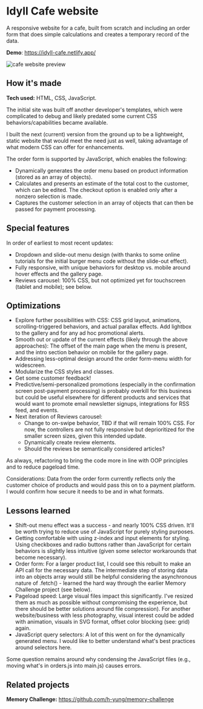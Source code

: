 # Idyll Cafe website
A responsive website for a cafe, built from scratch and including an order form that does simple calculations and creates a temporary record of the data.

**Demo**: https://idyll-cafe.netlify.app/

![cafe website preview](https://i.postimg.cc/qv0Hs9xx/idyll-cafe-red-C.gif)

## How it's made
**Tech used:** HTML, CSS, JavaScript.

The initial site was built off another developer's templates, which were complicated to debug and likely predated some current CSS behaviors/capabilities became available.

I built the next (current) version from the ground up to be a lightweight, static website that would meet the need just as well, taking advantage of what modern CSS can offer for enhancements.

The order form is supported by JavaScript, which enables the following:
* Dynamically generates the order menu based on product information (stored as an array of objects).
* Calculates and presents an estimate of the total cost to the customer, which can be edited. The checkout option is enabled only after a nonzero selection is made.
* Captures the customer selection in an array of objects that can then be passed for payment processing.

## Special features
In order of earliest to most recent updates:
* Dropdown and slide-out menu design (with thanks to some online tutorials for the initial burger menu code without the slide-out effect).
* Fully responsive, with unique behaviors for desktop vs. mobile around hover effects and the gallery page.
* Reviews carousel: 100% CSS, but not optimized yet for touchscreen (tablet and mobile); see below. 

## Optimizations
* Explore further possibilities with CSS: CSS grid layout, animations, scrolling-triggered behaviors, and actual parallax effects. Add lightbox to the gallery and for any ad hoc promotional alerts.
* Smooth out or update of the current effects (likely through the above approaches): The offset of the main page when the menu is present, and the intro section behavior on mobile for the gallery page.
* Addressing less-optimal design around the order form-menu width for widescreen.
* Modularize the CSS styles and classes.
* Get some customer feedback!
* Predictive/semi-personalized promotions (especially in the confirmation screen post-payment processing) is probably overkill for this business but could be useful elsewhere for different products and services that would want to promote email newsletter signups, integrations for RSS feed, and events.
* Next iteration of Reviews carousel: 
  * Change to on-swipe behavior, TBD if that will remain 100% CSS. For now, the controllers are not fully responsive but deprioritized for the smaller screen sizes, given this intended update.
  * Dynamically create review elements.
  * Should the reviews be semantically considered articles?

As always, refactoring to bring the code more in line with OOP principles and to reduce pageload time. 

Considerations: Data from the order form currently reflects only the customer choice of products and would pass this on to a payment platform. I would confirm how secure it needs to be and in what formats.

## Lessons learned
* Shift-out menu effect was a success - and nearly 100% CSS driven. It'll be worth trying to reduce use of JavaScript for purely styling purposes.
* Getting comfortable with using z-index and input elements for styling. Using checkboxes and radio buttons rather than JavaScript for certain behaviors is slightly less intuitive (given some selector workarounds that become necessary). 
* Order form: For a larger product list, I could see this rebuilt to make an API call for the necessary data. The intermediate step of storing data into an objects array would still be helpful considering the asynchronous nature of .fetch() - learned the hard way through the earlier Memory Challenge project (see below).
* Pageload speed: Large visual files impact this significantly. I've resized them as much as possible without compromising the experience, but there should be better solutions around file compression). For another website/business with less photography, visual interest could be added with animation, visuals in SVG format, offset color blocking (see: grid) again.
* JavaScript query selectors: A lot of this went on for the dynamically generated menu. I would like to better understand what's best practices around selectors here.

Some question remains around why condensing the JavaScript files (e.g., moving what's in orders.js into main.js) causes errors.

## Related projects
**Memory Challenge:** https://github.com/h-yung/memory-challenge
